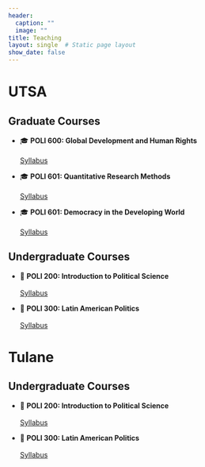 ```yaml
---
header:
  caption: ""
  image: ""
title: Teaching
layout: single  # Static page layout
show_date: false
---
```



# UTSA

## Graduate Courses
- 🎓 **POLI 600: Global Development and Human Rights**  
  <br>[Syllabus](#)


- 🎓 **POLI 601: Quantitative Research Methods**  
  <br>[Syllabus](#)


- 🎓 **POLI 601: Democracy in the Developing World**  
  <br>[Syllabus](#)



## Undergraduate Courses
- 📘 **POLI 200: Introduction to Political Science**  
  <br>[Syllabus](#) 


- 📘 **POLI 300: Latin American Politics**  
  <br>[Syllabus](teaching/latinamerican/latam-syllabus.pdf)  



# Tulane

## Undergraduate Courses
- 📘 **POLI 200: Introduction to Political Science**  
  <br>[Syllabus](#) 


- 📘 **POLI 300: Latin American Politics**  
  <br>[Syllabus](#)  

